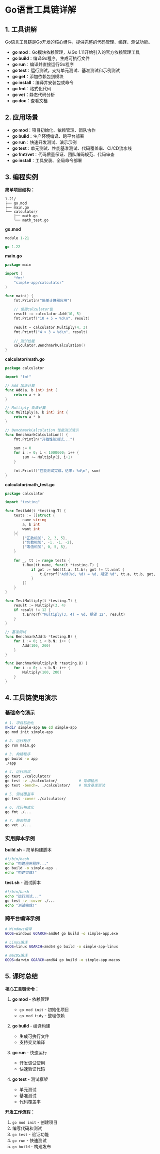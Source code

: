 # Go语言工具链详解

## 1. 工具讲解

Go语言工具链是Go开发的核心组件，提供完整的代码管理、编译、测试功能。

- **go mod**：Go模块依赖管理，从Go 1.11开始引入的官方依赖管理工具
- **go build**：编译Go程序，生成可执行文件
- **go run**：编译并直接运行Go程序
- **go test**：运行测试，支持单元测试、基准测试和示例测试
- **go get**：添加依赖包到模块
- **go install**：编译并安装包或命令
- **go fmt**：格式化代码
- **go vet**：静态代码分析
- **go doc**：查看文档

## 2. 应用场景

- **go mod**：项目初始化、依赖管理、团队协作
- **go build**：生产环境编译、跨平台部署
- **go run**：快速开发测试、演示示例
- **go test**：单元测试、性能基准测试、代码覆盖率、CI/CD流水线
- **go fmt/vet**：代码质量保证、团队编码规范、代码审查
- **go install**：工具安装、全局命令部署

## 3. 编程实例

**简单项目结构：**
```
1-21/
├── go.mod
├── main.go
└── calculator/
    ├── math.go
    └── math_test.go
```

**go.mod**
```go
module 1-21

go 1.22
```

**main.go**
```go
package main

import (
	"fmt"
	"simple-app/calculator"
)

func main() {
	fmt.Println("简单计算器应用")
	
	// 使用calculator包
	result := calculator.Add(10, 5)
	fmt.Printf("10 + 5 = %d\n", result)
	
	result = calculator.Multiply(4, 3)
	fmt.Printf("4 × 3 = %d\n", result)
	
	// 测试性能
	calculator.BenchmarkCalculation()
}
```

**calculator/math.go**
```go
package calculator

import "fmt"

// Add 加法计算
func Add(a, b int) int {
	return a + b
}

// Multiply 乘法计算
func Multiply(a, b int) int {
	return a * b
}

// BenchmarkCalculation 性能测试演示
func BenchmarkCalculation() {
	fmt.Println("开始性能测试...")
	
	sum := 0
	for i := 0; i < 1000000; i++ {
		sum += Multiply(i, i+1)
	}
	
	fmt.Printf("性能测试完成，结果: %d\n", sum)
}
```

**calculator/math_test.go**
```go
package calculator

import "testing"

func TestAdd(t *testing.T) {
	tests := []struct {
		name string
		a, b int
		want int
	}{
		{"正数相加", 2, 3, 5},
		{"负数相加", -1, -1, -2},
		{"零值相加", 0, 5, 5},
	}
	
	for _, tt := range tests {
		t.Run(tt.name, func(t *testing.T) {
			if got := Add(tt.a, tt.b); got != tt.want {
				t.Errorf("Add(%d, %d) = %d, 期望 %d", tt.a, tt.b, got, tt.want)
			}
		})
	}
}

func TestMultiply(t *testing.T) {
	result := Multiply(3, 4)
	if result != 12 {
		t.Errorf("Multiply(3, 4) = %d, 期望 12", result)
	}
}

// 基准测试
func BenchmarkAdd(b *testing.B) {
	for i := 0; i < b.N; i++ {
		Add(100, 200)
	}
}

func BenchmarkMultiply(b *testing.B) {
	for i := 0; i < b.N; i++ {
		Multiply(100, 200)
	}
}
```

## 4. 工具链使用演示

### 基础命令演示

```bash
# 1. 项目初始化
mkdir simple-app && cd simple-app
go mod init simple-app

# 2. 运行程序
go run main.go

# 3. 构建程序
go build -o app
./app

# 4. 运行测试
go test ./calculator/
go test -v ./calculator/          # 详细输出
go test -bench=. ./calculator/    # 包含基准测试

# 5. 测试覆盖率
go test -cover ./calculator/

# 6. 代码格式化
go fmt ./...

# 7. 静态检查
go vet ./...
```

### 实用脚本示例

**build.sh** - 简单构建脚本
```bash
#!/bin/bash
echo "构建应用程序..."
go build -o simple-app .
echo "构建完成!"
```

**test.sh** - 测试脚本
```bash
#!/bin/bash
echo "运行测试..."
go test -v -cover ./...
echo "测试完成!"
```

### 跨平台编译示例

```bash
# Windows编译
GOOS=windows GOARCH=amd64 go build -o simple-app.exe

# Linux编译  
GOOS=linux GOARCH=amd64 go build -o simple-app-linux

# macOS编译
GOOS=darwin GOARCH=amd64 go build -o simple-app-macos
```

## 5. 课时总结

**核心工具链命令：**

1. **go mod** - 依赖管理
   - `go mod init` - 初始化项目
   - `go mod tidy` - 整理依赖

2. **go build** - 编译构建
   - 生成可执行文件
   - 支持交叉编译

3. **go run** - 快速运行
   - 开发调试使用
   - 快速验证代码

4. **go test** - 测试框架
   - 单元测试
   - 基准测试
   - 代码覆盖率

**开发工作流程：**
1. `go mod init` - 创建项目
2. 编写代码和测试
3. `go test` - 验证功能
4. `go run` - 快速测试
5. `go build` - 构建发布

